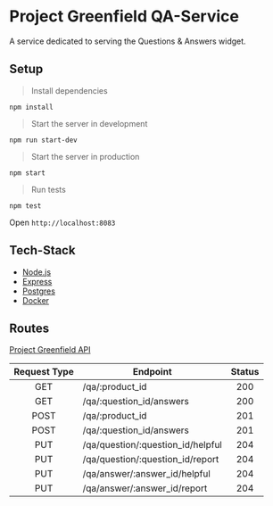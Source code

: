 # Project Greenfield QA-Service

A service dedicated to serving the Questions & Answers widget.

## Setup

> Install dependencies
```
npm install
```

> Start the server in development
```
npm run start-dev
```

> Start the server in production
```
npm start
```

> Run tests
```
npm test
```

Open ```http://localhost:8083```

## Tech-Stack

* [Node.js](https://nodejs.org/en/)
* [Express](http://expressjs.com/)
* [Postgres](https://www.postgresql.org/)
* [Docker](https://www.docker.com/)


 ## Routes
[Project Greenfield API](https://gist.github.com/trentgoing/409c2d76ce8e187e2132e45d9bed4605#file-questions_api-md)


|Request Type|Endpoint                          |Status |
|:----------:|----------------------------------|:-----:|
|    GET     | /qa/:product_id                  |200    |
|    GET     | /qa/:question_id/answers         |200    |
|    POST    | /qa/:product_id                  |201    |
|    POST    | /qa/:question_id/answers         |201    |
|    PUT     | /qa/question/:question_id/helpful|204    |
|    PUT     | /qa/question/:question_id/report |204    |
|    PUT     | /qa/answer/:answer_id/helpful    |204    |
|    PUT     | /qa/answer/:answer_id/report     |204    |
 
